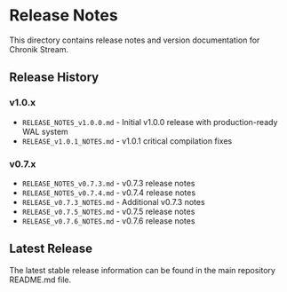# Release Notes

This directory contains release notes and version documentation for Chronik Stream.

## Release History

### v1.0.x
- `RELEASE_NOTES_v1.0.0.md` - Initial v1.0.0 release with production-ready WAL system
- `RELEASE_v1.0.1_NOTES.md` - v1.0.1 critical compilation fixes

### v0.7.x
- `RELEASE_NOTES_v0.7.3.md` - v0.7.3 release notes
- `RELEASE_NOTES_v0.7.4.md` - v0.7.4 release notes
- `RELEASE_v0.7.3_NOTES.md` - Additional v0.7.3 notes
- `RELEASE_v0.7.5_NOTES.md` - v0.7.5 release notes
- `RELEASE_v0.7.6_NOTES.md` - v0.7.6 release notes

## Latest Release

The latest stable release information can be found in the main repository README.md file.